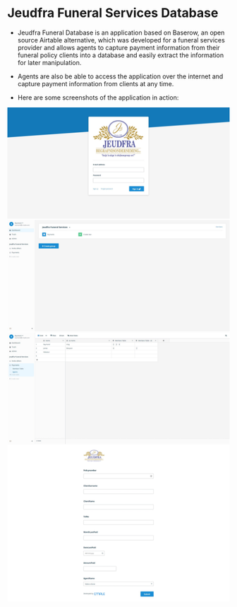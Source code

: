 # Jeudfra Funeral Services Database

- Jeudfra Funeral Database is an application based on Baserow, an open source Airtable alternative, which was developed for a funeral services provider and allows agents to capture payment information from their funeral policy clients into a database and easily extract the information for later manipulation.

- Agents are also be able to access the application over the internet and capture payment information from clients at any time.

- Here are some screenshots of the application in action:

![Screenshot 1](/Screenshots/Screenshot1.jpeg)
![Screenshot 2](/Screenshots/Screenshot2.jpeg)
![Screenshot 3](/Screenshots/Screenshot3.jpeg)
![Screenshot 4](/Screenshots/Screenshot4.jpeg)
